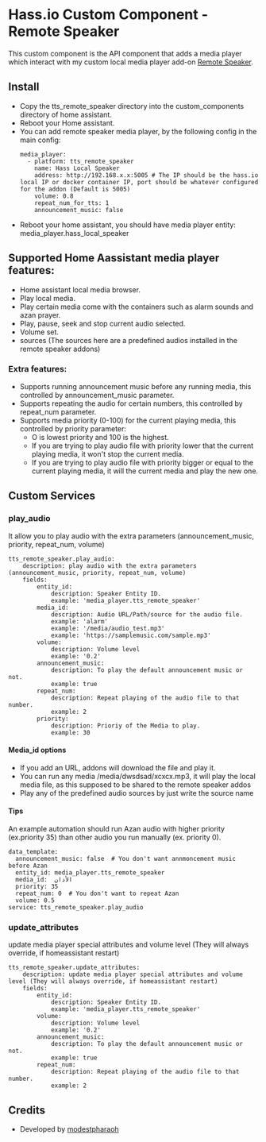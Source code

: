# Hass.io Custom Component - Remote Speaker
This custom component is the API component that adds a media player which interact with 
my custom local media player add-on [Remote Speaker](https://github.com/modestpharaoh/hassio-addons/tree/master/remote_speaker).

## Install
* Copy the 
tts_remote_speaker directory into the custom_components directory of home assistant.
* Reboot your Home assistant.
* You can add remote speaker media player, by the following config in the main config:
  ```
  media_player:
    - platform: tts_remote_speaker
      name: Hass Local Speaker
      address: http://192.168.x.x:5005 # The IP should be the hass.io local IP or docker container IP, port should be whatever configured for the addon (Default is 5005)
      volume: 0.8
      repeat_num_for_tts: 1
      announcement_music: false
  ```
* Reboot your home assistant, you should have media player entity: media_player.hass_local_speaker

## Supported Home Aassistant media player features:
* Home assistant local media browser.
* Play local media.
* Play certain media come with the containers such as alarm sounds and azan prayer.
* Play, pause, seek and stop current audio selected.
* Volume set.
* sources (The sources here are a predefined audios installed in the remote speaker addons)

### Extra features:
* Supports running announcement music before any running media, this controlled by announcement_music parameter.
* Supports repeating the audio for certain numbers, this controlled by repeat_num parameter.
* Supports media priority (0-100) for the current playing media, this controlled by priority parameter:
  * O is lowest priority and 100 is the highest.
  * If you are trying to play audio file with priority lower that the current playing media, it won't stop the current media.
  * If you are trying to play audio file with priority bigger or equal to the current playing media, it will the current media and play the new one.

## Custom Services
### play_audio
It allow you to play audio with the extra parameters (announcement_music, priority, repeat_num, volume)

```
tts_remote_speaker.play_audio:
    description: play audio with the extra parameters (announcement_music, priority, repeat_num, volume)
    fields:
        entity_id:
            description: Speaker Entity ID.
            example: 'media_player.tts_remote_speaker'
        media_id:
            description: Audio URL/Path/source for the audio file.
            example: 'alarm'
            example: '/media/audio_test.mp3'
            example: 'https://samplemusic.com/sample.mp3'
        volume:
            description: Volume level
            example: '0.2'
        announcement_music:
            description: To play the default announcement music or not.
            example: true
        repeat_num:
            description: Repeat playing of the audio file to that number.
            example: 2
        priority:
            description: Prioriy of the Media to play.
            example: 30
```
#### Media_id options
* If you add an URL, addons will download the file and play it.
* You can run any media /media/dwsdsad/xcxcx.mp3, it will play the local media file, as this supposed to be shared to the remote speaker addos
* Play any of the predefined  audio sources by just write the source name

#### Tips
An example automation should run Azan audio with higher priority (ex.priority 35) than other audio you run manually (ex. priority 0).
```
data_template:
  announcement_music: false  # You don't want annmoncement music before Azan
  entity_id: media_player.tts_remote_speaker
  media_id:  الأذان
  priority: 35
  repeat_num: 0  # You don't want to repeat Azan
  volume: 0.5
service: tts_remote_speaker.play_audio
```


### update_attributes
update media player special attributes and volume level (They will always override, if homeassistant restart)
```
tts_remote_speaker.update_attributes:
    description: update media player special attributes and volume level (They will always override, if homeassistant restart)
    fields:
        entity_id:
            description: Speaker Entity ID.
            example: 'media_player.tts_remote_speaker'
        volume:
            description: Volume level
            example: '0.2'
        announcement_music:
            description: To play the default announcement music or not.
            example: true
        repeat_num:
            description: Repeat playing of the audio file to that number.
            example: 2
```

## Credits
* Developed by [modestpharaoh](https://github.com/modestpharaoh)
